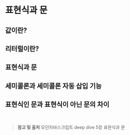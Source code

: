 # 표현식과 문

## 값이란?

## 리터럴이란?

## 표현식과 문

## 세미콜론과 세미콜론 자동 삽입 기능

## 표현식인 문과 표현식이 아닌 문의 차이

<br/>

> **참고 및 출처**
> 모던자바스크립트 deep dive 5장 표현식과 문

